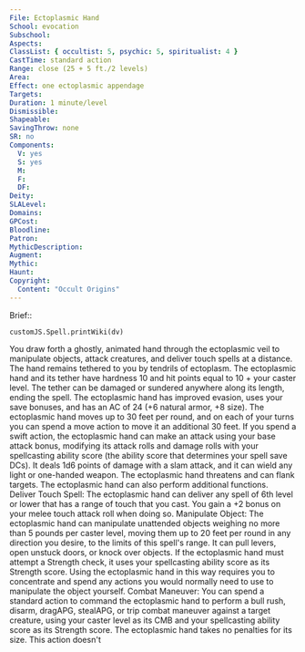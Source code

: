```yaml
---
File: Ectoplasmic Hand
School: evocation
Subschool: 
Aspects: 
ClassList: { occultist: 5, psychic: 5, spiritualist: 4 }
CastTime: standard action
Range: close (25 + 5 ft./2 levels)
Area: 
Effect: one ectoplasmic appendage
Targets: 
Duration: 1 minute/level
Dismissible: 
Shapeable: 
SavingThrow: none
SR: no
Components:
  V: yes
  S: yes
  M: 
  F: 
  DF: 
Deity: 
SLALevel: 
Domains: 
GPCost: 
Bloodline: 
Patron: 
MythicDescription: 
Augment: 
Mythic: 
Haunt: 
Copyright:
  Content: "Occult Origins"
---
```

Brief:: 

```dataviewjs
customJS.Spell.printWiki(dv)
```

You draw forth a ghostly, animated hand through the ectoplasmic veil to manipulate objects, attack creatures, and deliver touch spells at a distance. The hand remains tethered to you by tendrils of ectoplasm. The ectoplasmic hand and its tether have hardness 10 and hit points equal to 10 + your caster level. The tether can be damaged or sundered anywhere along its length, ending the spell. The ectoplasmic hand has improved evasion, uses your save bonuses, and has an AC of 24 (+6 natural armor, +8 size). The ectoplasmic hand moves up to 30 feet per round, and on each of your turns you can spend a move action to move it an additional 30 feet. If you spend a swift action, the ectoplasmic hand can make an attack using your base attack bonus, modifying its attack rolls and damage rolls with your spellcasting ability score (the ability score that determines your spell save DCs). It deals 1d6 points of damage with a slam attack, and it can wield any light or one-handed weapon. The ectoplasmic hand threatens and can flank targets.  The ectoplasmic hand can also perform additional functions.  Deliver Touch Spell: The ectoplasmic hand can deliver any spell of 6th level or lower that has a range of touch that you cast. You gain a +2 bonus on your melee touch attack roll when doing so.  Manipulate Object: The ectoplasmic hand can manipulate unattended objects weighing no more than 5 pounds per caster level, moving them up to 20 feet per round in any direction you desire, to the limits of this spell's range. It can pull levers, open unstuck doors, or knock over objects. If the ectoplasmic hand must attempt a Strength check, it uses your spellcasting ability score as its Strength score. Using the ectoplasmic hand in this way requires you to concentrate and spend any actions you would normally need to use to manipulate the object yourself.  Combat Maneuver: You can spend a standard action to command the ectoplasmic hand to perform a bull rush, disarm, dragAPG, stealAPG, or trip combat maneuver against a target creature, using your caster level as its CMB and your spellcasting ability score as its Strength score. The ectoplasmic hand takes no penalties for its size. This action doesn't
